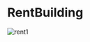 # RentBuilding
![rent1](https://user-images.githubusercontent.com/59548604/93740281-60b15000-fc14-11ea-883e-ab28294e06c8.png)
